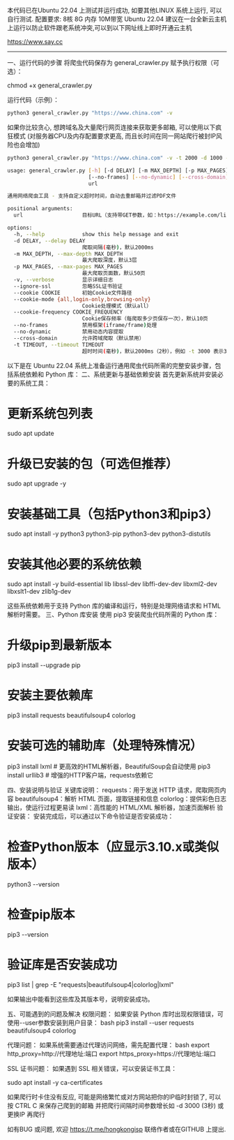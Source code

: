本代码已在Ubuntu 22.04 上测试并运行成功, 如要其他LINUX 系统上运行, 可以自行测试.
配置要求: 8核 8G 内存 10M带宽 Ubuntu 22.04
建议在一台全新云主机上运行以防止软件跟老系统冲突,可以到以下网址线上即时开通云主机

https://www.say.cc

_________________________________________________________________________________

一、运行代码的步骤
将爬虫代码保存为 general_crawler.py
赋予执行权限（可选）：

chmod +x general_crawler.py

运行代码（示例）：
```bash
python3 general_crawler.py "https://www.china.com" -v
```
如果你比较贪心, 想跨域名及大量爬行网页连接来获取更多邮箱, 可以使用以下疯狂模式 (对服务器CPU及内存配置要求更高, 而且长时间在同一网站爬行被封IP风险也会增加)
```bash
python3 general_crawler.py "https://www.china.com" -v -t 2000 -d 1000 -m 100000000 -p 100000000 --ignore-ssl --cross-domain
```
```bash
usage: general_crawler.py [-h] [-d DELAY] [-m MAX_DEPTH] [-p MAX_PAGES] [-v] [--ignore-ssl] [--cookie COOKIE] [--cookie-mode {all,login-only,browsing-only}] [--cookie-frequency COOKIE_FREQUENCY]
                          [--no-frames] [--no-dynamic] [--cross-domain] [-t TIMEOUT]
                          url

通用网络爬虫工具 - 支持自定义超时时间，自动去重邮箱并过滤PDF文件

positional arguments:
  url                   目标URL（支持带GET参数，如：https://example.com/list?id=1&page=2）

options:
  -h, --help            show this help message and exit
  -d DELAY, --delay DELAY
                        爬取间隔(毫秒)，默认2000ms
  -m MAX_DEPTH, --max-depth MAX_DEPTH
                        最大爬取深度，默认3层
  -p MAX_PAGES, --max-pages MAX_PAGES
                        最大爬取页面数，默认50页
  -v, --verbose         显示详细日志
  --ignore-ssl          忽略SSL证书验证
  --cookie COOKIE       初始Cookie文件路径
  --cookie-mode {all,login-only,browsing-only}
                        Cookie处理模式（默认all）
  --cookie-frequency COOKIE_FREQUENCY
                        Cookie保存频率（每爬取多少页保存一次），默认10页
  --no-frames           禁用框架(iframe/frame)处理
  --no-dynamic          禁用动态内容提取
  --cross-domain        允许跨域爬取（默认禁用）
  -t TIMEOUT, --timeout TIMEOUT
                        超时时间(毫秒)，默认2000ms（2秒），例如 -t 3000 表示3秒
```



以下是在 Ubuntu 22.04 系统上准备运行通用爬虫代码所需的完整安装步骤，包括系统依赖和 Python 库：
二、系统更新与基础依赖安装
首先更新系统并安装必要的系统工具：


# 更新系统包列表
sudo apt update

# 升级已安装的包（可选但推荐）
sudo apt upgrade -y

# 安装基础工具（包括Python3和pip3）
sudo apt install -y python3 python3-pip python3-dev python3-distutils

# 安装其他必要的系统依赖
sudo apt install -y build-essential lib libssl-dev libffi-dev-dev libxml2-dev libxslt1-dev zlib1g-dev


这些系统依赖用于支持 Python 库的编译和运行，特别是处理网络请求和 HTML 解析时需要。
三、Python 库安装
使用 pip3 安装爬虫代码所需的 Python 库：

# 升级pip到最新版本
pip3 install --upgrade pip

# 安装主要依赖库
pip3 install requests beautifulsoup4 colorlog

# 安装可选的辅助库（处理特殊情况）
pip3 install lxml  # 更高效的HTML解析器，BeautifulSoup会自动使用
pip3 install urllib3  # 增强的HTTP客户端，requests依赖它

四、安装说明与验证
关键库说明：
requests：用于发送 HTTP 请求，爬取网页内容
beautifulsoup4：解析 HTML 页面，提取链接和信息
colorlog：提供彩色日志输出，使运行过程更易读
lxml：高性能的 HTML/XML 解析器，加速页面解析
验证安装：
安装完成后，可以通过以下命令验证是否安装成功：

# 检查Python版本（应显示3.10.x或类似版本）
python3 --version

# 检查pip版本
pip3 --version

# 验证库是否安装成功
pip3 list | grep -E "requests|beautifulsoup4|colorlog|lxml"

如果输出中能看到这些库及其版本号，说明安装成功。



五、可能遇到的问题及解决
权限问题：
如果安装 Python 库时出现权限错误，可使用--user参数安装到用户目录：
bash
pip3 install --user requests beautifulsoup4 colorlog

代理问题：
如果系统需要通过代理访问网络，需先配置代理：
bash
export http_proxy=http://代理地址:端口
export https_proxy=https://代理地址:端口

SSL 证书问题：
如果遇到 SSL 相关错误，可以安装证书工具：

sudo apt install -y ca-certificates

如果爬行时卡住没有反应, 可能是网络繁忙或对方网站把你的IP临时封锁了, 可以按 CTRL C 来保存己爬到的邮箱
并把爬行间隔时间参数增长如 -d 3000 (3秒) 或更换IP 再爬行

如有BUG 或问题, 欢迎 https://t.me/hongkongisp 联络作者或在GITHUB 上提出.
